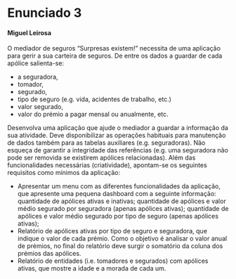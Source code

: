 # Enunciado 3
#### Miguel Leirosa
O mediador de seguros “Surpresas existem!” necessita de uma aplicação para gerir a sua 
carteira de seguros. De entre os dados a guardar de cada apólice salienta-se:
- a seguradora, 
- tomador, 
- segurado, 
- tipo de seguro (e.g. vida, acidentes de trabalho, etc.) 
- valor segurado, 
- valor do prémio a pagar mensal ou anualmente, etc.

Desenvolva uma aplicação que ajude o mediador a guardar a informação da sua atividade. 
Deve disponibilizar as operações habituais para manutenção de dados também para as 
tabelas auxiliares (e.g. seguradoras). Não esqueça de garantir a integridade das referências 
(e.g. uma seguradora não pode ser removida se existirem apólices relacionadas). Além das 
funcionalidades necessárias (criatividade), apontam-se os seguintes requisitos como 
mínimos da aplicação:
- Apresentar um menu com as diferentes funcionalidades da aplicação, que 
apresente uma pequena dashboard com a seguinte informação: quantidade de 
apólices ativas e inativas; quantidade de apólices e valor médio segurado por 
seguradora (apenas apólices ativas); quantidade de apólices e valor médio segurado 
por tipo de seguro (apenas apólices ativas);
- Relatório de apólices ativas por tipo de seguro e seguradora, que indique o valor de 
cada prémio. Como o objetivo é analisar o valor anual de prémios, no final do 
relatório deve surgir o somatório da coluna dos prémios das apólices.
- Relatório de entidades (i.e. tomadores e segurados) com apólices ativas, que mostre 
a idade e a morada de cada um.